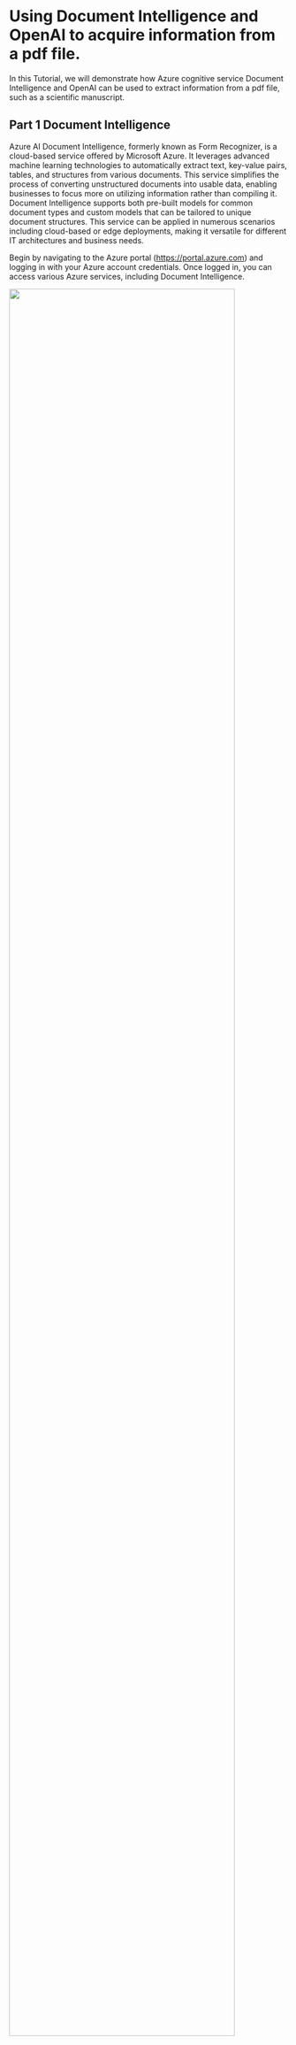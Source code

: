 # Using Document Intelligence and OpenAI to acquire information from a pdf file. 
In this Tutorial, we will demonstrate how Azure cognitive service Document Intelligence and OpenAI can be used to extract information from a pdf file, such as a scientific manuscript.  

## Part 1 Document Intelligence 
Azure AI Document Intelligence, formerly known as Form Recognizer, is a cloud-based service offered by Microsoft Azure. It leverages advanced machine learning technologies to automatically extract text, key-value pairs, tables, and structures from various documents. This service simplifies the process of converting unstructured documents into usable data, enabling businesses to focus more on utilizing information rather than compiling it. Document Intelligence supports both pre-built models for common document types and custom models that can be tailored to unique document structures. This service can be applied in numerous scenarios including cloud-based or edge deployments, making it versatile for different IT architectures and business needs​​.

Begin by navigating to the Azure portal (https://portal.azure.com) and logging in with your Azure account credentials. Once logged in, you can access various Azure services, including Document Intelligence. 

<img src="./images/DocumentIntellegente_1.png" style="height: 90%; width: 90%;"/>

click ```Create```

Fill out the options as shown in the image below (note: the "Free F0" may not be available; if so, please choose the Standard S0 pricing tier)

 <img src="./images/DocumentIntellegente_2.png" style="height: 90%; width: 90%;"/>

Keep other options as default, and click ```create```

To use this service, you will need the endpoint and key of the resource you created; here is how to find it: Navigate to your resource group main page, and in the list of the resource you created, find the Document Intelligence service you just created; select it, and find the API and Key information in Resource Management/keys and Endpoint

<img src="./images/DocumentIntellegente_3.png" style="height: 90%; width: 90%;"/>

you can copy the key directly using the icon on the right. 

<img src="./images/DocumentIntellegente_4.png" style="height: 90%; width: 90%;"/>


## Part 2 OpenAI API introduction
The OpenAI API is a powerful tool that provides access to state-of-the-art artificial intelligence models developed by OpenAI. It allows developers to integrate cutting-edge AI capabilities into their applications with ease. Some key capabilities of the OpenAI API include:

1. Natural Language Understanding and Generation: The API can understand and generate human-like text, making it useful for tasks such as text completion, translation, summarization, and question answering.
2. Text Classification: It can classify text into predefined categories or labels, enabling applications to automatically categorize and organize large volumes of text data.
3. Image Recognition: With models like CLIP (Contrastive Language-Image Pre-training), the API can understand the content of images and provide textual descriptions or classify images into categories.
4. Customization and Fine-Tuning: Developers can fine-tune the pre-trained models provided by OpenAI to adapt them to specific tasks or domains, allowing for more tailored and accurate AI solutions.
5. Scalability and Performance: The API is designed to handle large-scale requests efficiently, making it suitable for applications with high throughput and demanding computational requirements.

##  Using OpenAI with Azure
OpenAI's powerful artificial intelligence capabilities are now available through Microsoft Azure. If you already have an Azure subscription, integrating OpenAI into your applications is straightforward. This introduction will guide you through the process of getting started with OpenAI on Azure.

### Step 2.1: Accessing OpenAI Resources on Azure

Begin by navigating to the Azure portal (https://portal.azure.com) and logging in with your Azure account credentials. Once logged in, you can access various Azure services, including OpenAI resources.

### Step 2.2:Create OpenAI Resource 

In the Azure portal, search for "OpenAI" in the service catalog to explore available OpenAI resources. You'll find services such as the OpenAI API, which provides access to AI models like GPT-3 and CLIP, as well as other related services.

 
In your resource group, click Create: <img src="./images/CreateAPI_1.png" style="height: 90%; width: 90%;"/>

Next in the marketplace, search for OpenAI and select Azure OpenAI 

<img src="./images/CreateAPI_2.png" style="height: 50%; width: 50%;"/>


<img src="./images/CreateAPI_3.png" style="height: 50%; width: 50%;"/>

Here, if you haven't already had access to Azure OpenAI, you will have this error message, which you should click the link to fill out a request access form. The next few steps are only applicable if you hit this error. 

<img src="./images/CreateAPI_4.png" style="height: 70%; width: 70%;"/>


<img src="./images/ReqestForm_1.png" style="height: 90%; width: 90%;"/>

In the form, you will need to fill out your subscription ID.

<img src="./images/ReqestForm_2.png" style="height: 70%; width: 70%;"/>

You will also be asked to fill out what kind of use cases you will leverage the OpenAI service for, and which models you will use (GPT4.0, GPT Turbo. Dall-E, or others). Some of these questions are very specific.
<img src="./images/ReqestForm_3.png" style="height: 90%; width: 90%;"/>

Once your request is approved, you will get an email from Cognitive Service of Azure to welcome you to the Azure OpenAI service. Now, you are ready to create the OpenAI resources.

Once your subscription has Azure OpenAI access,  when you click "create Azure OpenAI" in the marketplace, you will see the following:
<img src="./images/CreateAPI_5.png" style="height: 90%; width: 90%;"/>

Use your own UW NetID to name your Azure OpenAI resource, and choose the standard price tier, and keep all the other options in the Network, Tags as default option, and click create in the ```Review+Submit```.


If your resource is created successfully, you will see this page:
 <img src="./images/CreateAPI_6.png" style="height: 90%; width: 90%;"/>

### Step 2.3: Create Azure OpenAI Deployment 

To use OpenAI, you also need to select the ML model you want to use on the Azure OpenAI portal, in what is called a "Deployment". Azure OpenAI Deployment is a service offered by Microsoft Azure that facilitates the integration and deployment of OpenAI models within Azure's cloud infrastructure. This service enables developers to easily deploy, scale, and manage OpenAI models for various applications such as natural language processing, image recognition, and more.

Go to Azure OpenAI Studio (https://oai.azure.com/portal). The first time you log in, you will be asked to log in with your UW microsoft account and choose the subscription of this class and the OpenAI resource you just created. Navigate to ```Deployments``` in the left bar and click ```Create new deployment```.

 <img src="./images/CreateDepolyment_1.png" style="height: 70%; width: 70%;"/>

Remember the name of the Azure OpenAI deployment, which will be used when accessing the resource. 

Now, you have all your need to try out the Document Intelligence and Azure Open AI! Clone the https://github.com/lunayuehuang/OpenAI repository, or simply download the Jupyter notebook for the demonstration here: https://github.com/lunayuehuang/OpenAI/blob/main/PdfExtractionTutorial_Demo.ipynb
and the 2 pdf files that you will use for this demo here: https://github.com/lunayuehuang/OpenAI/blob/main/PapersToAnalyze/15.pdf and https://github.com/lunayuehuang/OpenAI/blob/main/UnridableBicycle.pdf. 
Put the python notebook in a directory, with the pdf files in a subdirectory called "PapersToAnalyze". Create a new python environment for this tutorial and open the PdfExtractionTutorial_Demo.ipynb notebook. Modify the PdfExtractionTutorial_Demo.ipynb with the information of the resources you created, and try this demo which will give you relevance ranking of the 2 pdf files to the topic you are interested in.  

Now, go ahead and try changing the prompt, so that you can use this notebook to get information from a research publication that you are familiar with, and design a test to analyze if you can use OpenAI to get the information you are interested in from a publication, and write a short report to analyze the results. 


